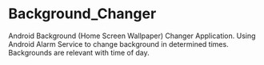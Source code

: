 Background_Changer
==================

Android Background (Home Screen Wallpaper) Changer Application. Using Android Alarm Service to change background in determined times. Backgrounds are relevant with time of day.  
